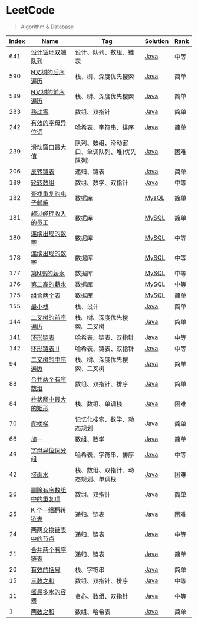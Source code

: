 # LeetCode

> Algorithm & Database

| Index | Name                                                                                               | Tag                                          | Solution                                                            | Rank |
| ----- | -------------------------------------------------------------------------------------------------- | -------------------------------------------- | ------------------------------------------------------------------- | ---- |
| 641   | [设计循环双端队列](https://leetcode-cn.com/problems/design-circular-deque/)                        | 设计、队列、数组、链表                       | [Java](./algorithm/java/DesignCircularDeque.java)                   | 中等 |
| 590   | [N叉树的后序遍历](https://leetcode-cn.com/problems/n-ary-tree-postorder-traversal/)                | 栈、树、深度优先搜索                         | [Java](./algorithm/java/NAryTreePostorderTraversal.java)            | 简单 |
| 589   | [N叉树的前序遍历](https://leetcode-cn.com/problems/n-ary-tree-preorder-traversal/)                 | 栈、树、深度优先搜索                         | [Java](./algorithm/java/NAryTreePreorderTraversal.java)             | 简单 |
| 283   | [移动零](https://leetcode-cn.com/problems/move-zeroes/)                                            | 数组、双指针                                 | [Java](./algorithm/java/MoveZeroes.java)                            | 简单 |
| 242   | [有效的字母异位词](https://leetcode-cn.com/problems/valid-anagram/)                                | 哈希表、字符串、排序                         | [Java](./algorithm/java/ValidAnagram.java)                          | 简单 |
| 239   | [滑动窗口最大值](https://leetcode-cn.com/problems/sliding-window-maximum/)                         | 队列、数组、滑动窗口、单调队列、堆(优先队列) | [Java](./algorithm/java/SlidingWindowMaximum.java)                  | 困难 |
| 206   | [反转链表](https://leetcode-cn.com/problems/reverse-linked-list/)                                  | 递归、链表                                   | [Java](./algorithm/java/ReverseLinkedList.java)                     | 简单 |
| 189   | [轮转数组](https://leetcode-cn.com/problems/rotate-array/)                                         | 数组、数学、双指针                           | [Java](./algorithm/java/RotateArray.java)                           | 中等 |
| 182   | [查找重复的电子邮箱](https://leetcode-cn.com/problems/duplicate-emails/)                           | 数据库                                       | [MysQL](./database/mysql/duplicateEmails.sql)                       | 简单 |
| 181   | [超过经理收入的员工](https://leetcode-cn.com/problems/employees-earning-more-than-their-managers/) | 数据库                                       | [MySQL](./database/mysql/employeesEarningMoreThanTheirManagers.sql) | 简单 |
| 180   | [连续出现的数字](https://leetcode-cn.com/problems/consecutive-numbers/)                            | 数据库                                       | [MySQL](./database/mysql/consecutiveNumbers.sql)                    | 中等 |
| 178   | [连续出现的数字](https://leetcode-cn.com/problems/consecutive-numbers/)                            | 数据库                                       | [MySQL](./database/mysql/rankScores.sql)                            | 中等 |
| 177   | [第N高的薪水](https://leetcode-cn.com/problems/nth-highest-salary/)                                | 数据库                                       | [MySQL](./database/mysql/nthHighestSalary.sql)                      | 中等 |
| 176   | [第二高的薪水](https://leetcode-cn.com/problems/second-highest-salary/)                            | 数据库                                       | [MySQL](./database/mysql/secondHighestSalary.sql)                   | 中等 |
| 175   | [组合两个表](https://leetcode-cn.com/problems/combine-two-tables/)                                 | 数据库                                       | [MySQL](./database/mysql/combineTwoTables.sql)                      | 简单 |
| 155   | [最小栈](https://leetcode-cn.com/problems/min-stack/)                                              | 栈、设计                                     | [Java](./algorithm/java/MinStack.java)                              | 简单 |
| 144   | [二叉树的前序遍历](https://leetcode-cn.com/problems/binary-tree-preorder-traversal/)               | 栈、树、深度优先搜索、二叉树                 | [Java](./algorithm/java/BinaryTreePreorderTraversal.java)           | 简单 |
| 141   | [环形链表](https://leetcode-cn.com/problems/linked-list-cycle/)                                    | 哈希表、链表、双指针                         | [Java](./algorithm/java/LinkedListCycle.java)                       | 中等 |
| 142   | [环形链表 II](https://leetcode-cn.com/problems/linked-list-cycle-ii/)                              | 哈希表、链表、双指针                         | [Java](./algorithm/java/LinkedListCycle2.java)                      | 中等 |
| 94    | [二叉树的中序遍历](https://leetcode-cn.com/problems/binary-tree-inorder-traversal/)                | 栈、树、深度优先搜索、二叉树                 | [Java](./algorithm/java/BinaryTreeInorderTraversal.java)            | 简单 |
| 88    | [合并两个有序数组](https://leetcode-cn.com/problems/merge-sorted-array/)                           | 数组、双指针、排序                           | [Java](./algorithm/java/MergeSortedArray.java)                      | 简单 |
| 84    | [柱状图中最大的矩形](https://leetcode-cn.com/problems/largest-rectangle-in-histogram/)             | 栈、数组、单调栈                             | [Java](./algorithm/java/LargestRectangleInHistogram.java)           | 困难 |
| 70    | [爬楼梯](https://leetcode-cn.com/problems/climbing-stairs/)                                        | 记忆化搜索、数学、动态规划                   | [Java](./algorithm/java/ClimbingStairs.java)                        | 简单 |
| 66    | [加一](https://leetcode-cn.com/problems/plus-one/)                                                 | 数组、数学                                   | [Java](./algorithm/java/PlusOne.java)                               | 简单 |
| 49    | [字母异位词分组](https://leetcode-cn.com/problems/group-anagrams/)                                 | 哈希表、字符串、排序                         | [Java](./algorithm/java/GroupAnagrams.java)                         | 中等 |
| 42    | [接雨水](https://leetcode-cn.com/problems/trapping-rain-water/)                                    | 栈、数组、双指针、动态规划、单调栈           | [Java](./algorithm/java/TrappingRainWater.java)                     | 困难 |
| 26    | [删除有序数组中的重复项](https://leetcode-cn.com/problems/remove-duplicates-from-sorted-array/)    | 数组、双指针                                 | [Java](./algorithm/java/RemoveDuplicatesFromSortedArray.java)       | 简单 |
| 25    | [K 个一组翻转链表](https://leetcode-cn.com/problems/reverse-nodes-in-k-group/)                     | 递归、链表                                   | [Java](./algorithm/java/ReverseNodesInKGroup.java)                  | 困难 |
| 24    | [两两交换链表中的节点](https://leetcode-cn.com/problems/swap-nodes-in-pairs/)                      | 递归、链表                                   | [Java](./algorithm/java/SwapNodesInPairs.java)                      | 中等 |
| 21    | [合并两个有序链表](https://leetcode-cn.com/problems/merge-two-sorted-lists/)                       | 递归、链表                                   | [Java](./algorithm/java/MergeTwoSortedLists.java)                   | 简单 |
| 20    | [有效的括号](https://leetcode-cn.com/problems/valid-parentheses/)                                  | 栈、字符串                                   | [Java](./algorithm/java/ValidParentheses.java)                      | 简单 |
| 15    | [三数之和](https://leetcode-cn.com/problems/3sum/)                                                 | 数组、双指针、排序                           | [Java](./algorithm/java/ThreeSum.java)                              | 中等 |
| 11    | [盛最多水的容器](https://leetcode-cn.com/problems/container-with-most-water/)                      | 贪心、数组、双指针                           | [Java](./algorithm/java/ContainerWithMostWater.java)                | 中等 |
| 1     | [两数之和](https://leetcode-cn.com/problems/two-sum/)                                              | 数组、哈希表                                 | [Java](./algorithm/java/TwoSum.java)                                | 简单 |
